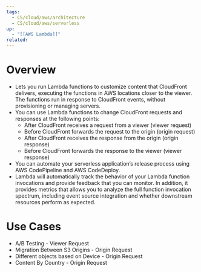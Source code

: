```yaml
---
tags:
  - CS/cloud/aws/architecture
  - CS/cloud/aws/serverless
up:
  - "[[AWS Lambda]]"
related:
---
```

# Overview

- Lets you run Lambda functions to customize content that CloudFront delivers, executing the functions in AWS locations closer to the viewer. The functions run in response to CloudFront events, without provisioning or managing servers.
- You can use Lambda functions to change CloudFront requests and responses at the following points:
    -   After CloudFront receives a request from a viewer (viewer request)
    -   Before CloudFront forwards the request to the origin (origin request)
    -   After CloudFront receives the response from the origin (origin response)
    -   Before CloudFront forwards the response to the viewer (viewer response)
- You can automate your serverless application’s release process using AWS CodePipeline and AWS CodeDeploy.
- Lambda will automatically track the behavior of your Lambda function invocations and provide feedback that you can monitor. In addition, it provides metrics that allows you to analyze the full function invocation spectrum, including event source integration and whether downstream resources perform as expected.

# Use Cases
-   A/B Testing - Viewer Request
-   Migration Between S3 Origins - Origin Request
-   Different objects based on Device - Origin Request
-   Content By Country - Origin Request

